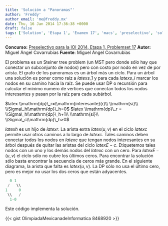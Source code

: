 ```yaml
---
title: 'Solución a "Panoramas"'
author: 'Freddy'
author_email: 'me@freddy.mx'
date: Thu, 16 Jan 2014 17:36:38 +0000
draft: false
tags: ['Solution', 'Etapa 1', 'Examen 17', 'macs', 'preselectivo', 'solución', 'Soluciones Preselectivo 2013']
---
```


**Concurso:** [Preselectivo para la IOI 2014, Etapa 1, Problemset 17](https://omegaup.com/arena/IOI2014E1P17#problems/Tour) **Autor:** Miguel Ángel Covarrubias **Fuente**: Miguel Ángel Covarrubias

El problema es un Steiner tree problem (un MST pero donde sólo hay que conectar un subconjunto de nodos) pero con costo por nodo en vez de por arista. El grafo de los panoramas es un árbol más un ciclo. Para un árbol una solución es poner como raíz a $latex s\_1$ y para cada $latex s\_i$ marcar los nodos en su camino hacia la raíz. Se puede usar DP o recursión para calcular el mínimo numero de vertices que conectan todos los nodos interesantes y pasan por la raíz para cada subárbol.

$latex \\mathrm{dp}\_r=\\mathrm{interesante}(r)\\ \\mathrm{si}\\ \\Sigma\_h\\mathrm{dp}\_h=0$ $latex \\mathrm{dp}\_r = \\Sigma\_h\\mathrm{dp}\_h+1\\ \\mathrm{si}\\ \\Sigma\_c\\mathrm{dp}\_h>0$

$latex h$ es un hijo de $latex r$. La arista extra $latex (u,v)$ en el ciclo $latex c$ permite usar otros caminos a lo largo de $latex c$. Tales caminos deben conectar todos los nodos en $latex c$ que tengan nodos interesantes en su árbol después de quitar las aristas del ciclo $latex E-c$. Etiquetemos tales nodos con un uno y los demás nodos del $latex c$ con un cero. Para $latex E-(u,v)$ el ciclo sólo no cubre los últimos ceros. Para encontrar la solución sólo basta encontrar la secuencia de ceros más grande. En el siguiente diagrama, la arista que falta es $latex (u,v)$. La DP sólo no usa el último cero, pero es mejor no usar los dos ceros que están adyacentes.

```cpp
  0 1
 /   \\
1     0
 \\   /
  1-0

```

Este código implementa la solución.

{{< gist OlimpiadaMexicanadeInformatica 8468920 >}}